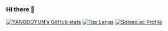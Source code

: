 ### Hi there 👋

[![YANGDOYUN's GitHub stats](https://github-readme-stats.vercel.app/api?username=yangdoyun446)](https://github.com/yangdoyun446)
[![Top Langs](https://github-readme-stats.vercel.app/api/top-langs/?username=yangdoyun446)](https://github.com/yangdoyun446)
[![Solved.ac Profile](http://mazassumnida.wtf/api/v2/generate_badge?boj=ydy0527)](https://solved.ac/profile/ydy0527)
